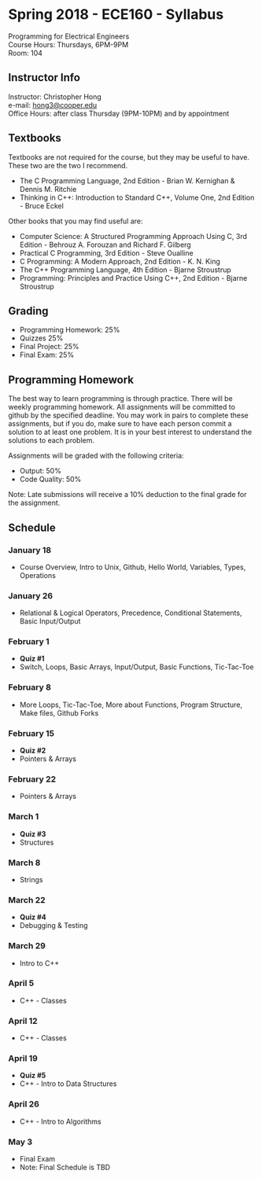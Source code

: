 # Spring 2018 - ECE160 - Syllabus
Programming for Electrical Engineers  
Course Hours: Thursdays, 6PM-9PM  
Room: 104

## Instructor Info
Instructor: Christopher Hong  
e-mail: hong3@cooper.edu  
Office Hours: after class Thursday (9PM-10PM) and by appointment

## Textbooks
Textbooks are not required for the course, but they may be useful to have. These two are the two I recommend.
- The C Programming Language, 2nd Edition - Brian W. Kernighan & Dennis M. Ritchie
- Thinking in C++: Introduction to Standard C++, Volume One, 2nd Edition - Bruce Eckel  

Other books that you may find useful are:
- Computer Science: A Structured Programming Approach Using C, 3rd Edition - Behrouz A. Forouzan and Richard F. Gilberg
- Practical C Programming, 3rd Edition - Steve Oualline
- C Programming: A Modern Approach, 2nd Edition - K. N. King
- The C++ Programming Language, 4th Edition - Bjarne Stroustrup
- Programming: Principles and Practice Using C++, 2nd Edition - Bjarne Stroustrup

## Grading
- Programming Homework: 25%
- Quizzes 25%
- Final Project: 25%
- Final Exam: 25%

## Programming Homework
The best way to learn programming is through practice. There will be weekly programming homework. All assignments will be committed to github by the specified deadline. You may work in pairs to complete these assignments, but if you do, make sure to have each person commit a solution to at least one problem. It is in your best interest to understand the solutions to each problem.

Assignments will be graded with the following criteria:
- Output: 50%
- Code Quality: 50%  

Note: Late submissions will receive a 10% deduction to the final grade for the assignment. 

## Schedule
### January 18  
- Course Overview, Intro to Unix, Github, Hello World, Variables, Types, Operations
 
### January 26  
- Relational & Logical Operators, Precedence, Conditional Statements, Basic Input/Output

### February 1  
- **Quiz #1**
- Switch, Loops, Basic Arrays, Input/Output, Basic Functions, Tic-Tac-Toe

### February 8  
- More Loops, Tic-Tac-Toe, More about Functions, Program Structure, Make files, Github Forks

### February 15  
- **Quiz #2**
- Pointers & Arrays

### February 22  
- Pointers & Arrays

### March 1  
- **Quiz #3**
- Structures

### March 8  
- Strings

### March 22  
- **Quiz #4**
- Debugging & Testing

### March 29  
- Intro to C++

### April 5  
- C++ - Classes

### April 12  
- C++ - Classes

### April 19 
- **Quiz #5**
- C++ - Intro to Data Structures

### April 26  
- C++ - Intro to Algorithms

### May 3
- Final Exam 
- Note: Final Schedule is TBD
